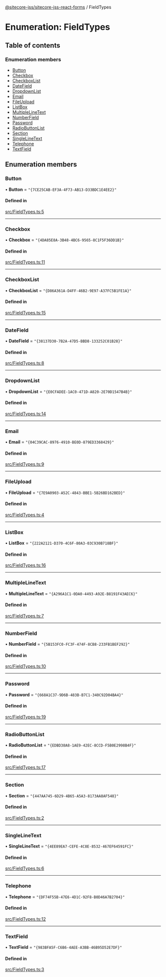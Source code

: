 [@sitecore-jss/sitecore-jss-react-forms](../README.md) / FieldTypes

# Enumeration: FieldTypes

## Table of contents

### Enumeration members

- [Button](FieldTypes.md#button)
- [Checkbox](FieldTypes.md#checkbox)
- [CheckboxList](FieldTypes.md#checkboxlist)
- [DateField](FieldTypes.md#datefield)
- [DropdownList](FieldTypes.md#dropdownlist)
- [Email](FieldTypes.md#email)
- [FileUpload](FieldTypes.md#fileupload)
- [ListBox](FieldTypes.md#listbox)
- [MultipleLineText](FieldTypes.md#multiplelinetext)
- [NumberField](FieldTypes.md#numberfield)
- [Password](FieldTypes.md#password)
- [RadioButtonList](FieldTypes.md#radiobuttonlist)
- [Section](FieldTypes.md#section)
- [SingleLineText](FieldTypes.md#singlelinetext)
- [Telephone](FieldTypes.md#telephone)
- [TextField](FieldTypes.md#textfield)

## Enumeration members

### Button

• **Button** = `"{7CE25CAB-EF3A-4F73-AB13-D33BDC1E4EE2}"`

#### Defined in

[src/FieldTypes.ts:5](https://github.com/Sitecore/jss/blob/f5c66a8c/packages/sitecore-jss-react-forms/src/FieldTypes.ts#L5)

___

### Checkbox

• **Checkbox** = `"{4DA85E8A-3B48-4BC6-9565-8C1F5F36DD1B}"`

#### Defined in

[src/FieldTypes.ts:11](https://github.com/Sitecore/jss/blob/f5c66a8c/packages/sitecore-jss-react-forms/src/FieldTypes.ts#L11)

___

### CheckboxList

• **CheckboxList** = `"{D86A361A-D4FF-46B2-9E97-A37FC5B1FE1A}"`

#### Defined in

[src/FieldTypes.ts:15](https://github.com/Sitecore/jss/blob/f5c66a8c/packages/sitecore-jss-react-forms/src/FieldTypes.ts#L15)

___

### DateField

• **DateField** = `"{38137D30-7B2A-47D5-BBD8-133252C01B28}"`

#### Defined in

[src/FieldTypes.ts:8](https://github.com/Sitecore/jss/blob/f5c66a8c/packages/sitecore-jss-react-forms/src/FieldTypes.ts#L8)

___

### DropdownList

• **DropdownList** = `"{E0CFADEE-1AC0-471D-A820-2E70D1547B4B}"`

#### Defined in

[src/FieldTypes.ts:14](https://github.com/Sitecore/jss/blob/f5c66a8c/packages/sitecore-jss-react-forms/src/FieldTypes.ts#L14)

___

### Email

• **Email** = `"{04C39CAC-8976-4910-BE0D-879ED3368429}"`

#### Defined in

[src/FieldTypes.ts:9](https://github.com/Sitecore/jss/blob/f5c66a8c/packages/sitecore-jss-react-forms/src/FieldTypes.ts#L9)

___

### FileUpload

• **FileUpload** = `"{7E9A0903-A52C-4843-BBE1-5B26BD162BED}"`

#### Defined in

[src/FieldTypes.ts:4](https://github.com/Sitecore/jss/blob/f5c66a8c/packages/sitecore-jss-react-forms/src/FieldTypes.ts#L4)

___

### ListBox

• **ListBox** = `"{222A2121-D370-4C6F-80A3-03C930B718BF}"`

#### Defined in

[src/FieldTypes.ts:16](https://github.com/Sitecore/jss/blob/f5c66a8c/packages/sitecore-jss-react-forms/src/FieldTypes.ts#L16)

___

### MultipleLineText

• **MultipleLineText** = `"{A296A1C1-0DA0-4493-A92E-B8191F43AEC6}"`

#### Defined in

[src/FieldTypes.ts:7](https://github.com/Sitecore/jss/blob/f5c66a8c/packages/sitecore-jss-react-forms/src/FieldTypes.ts#L7)

___

### NumberField

• **NumberField** = `"{5B153FC0-FC3F-474F-8CB8-233FB1BEF292}"`

#### Defined in

[src/FieldTypes.ts:10](https://github.com/Sitecore/jss/blob/f5c66a8c/packages/sitecore-jss-react-forms/src/FieldTypes.ts#L10)

___

### Password

• **Password** = `"{668A1C37-9D6B-483B-B7C1-340C92D04BA4}"`

#### Defined in

[src/FieldTypes.ts:19](https://github.com/Sitecore/jss/blob/f5c66a8c/packages/sitecore-jss-react-forms/src/FieldTypes.ts#L19)

___

### RadioButtonList

• **RadioButtonList** = `"{EDBD38A8-1AE9-42EC-8CCD-F5B0E2998B4F}"`

#### Defined in

[src/FieldTypes.ts:17](https://github.com/Sitecore/jss/blob/f5c66a8c/packages/sitecore-jss-react-forms/src/FieldTypes.ts#L17)

___

### Section

• **Section** = `"{447AA745-6D29-4B65-A5A3-8173AA8AF548}"`

#### Defined in

[src/FieldTypes.ts:2](https://github.com/Sitecore/jss/blob/f5c66a8c/packages/sitecore-jss-react-forms/src/FieldTypes.ts#L2)

___

### SingleLineText

• **SingleLineText** = `"{4EE89EA7-CEFE-4C8E-8532-467EF64591FC}"`

#### Defined in

[src/FieldTypes.ts:6](https://github.com/Sitecore/jss/blob/f5c66a8c/packages/sitecore-jss-react-forms/src/FieldTypes.ts#L6)

___

### Telephone

• **Telephone** = `"{DF74F55B-47E6-4D1C-92F8-B0D46A7B2704}"`

#### Defined in

[src/FieldTypes.ts:12](https://github.com/Sitecore/jss/blob/f5c66a8c/packages/sitecore-jss-react-forms/src/FieldTypes.ts#L12)

___

### TextField

• **TextField** = `"{983BFA5F-C6B6-4AEE-A3BB-46B95D52E7DF}"`

#### Defined in

[src/FieldTypes.ts:3](https://github.com/Sitecore/jss/blob/f5c66a8c/packages/sitecore-jss-react-forms/src/FieldTypes.ts#L3)
